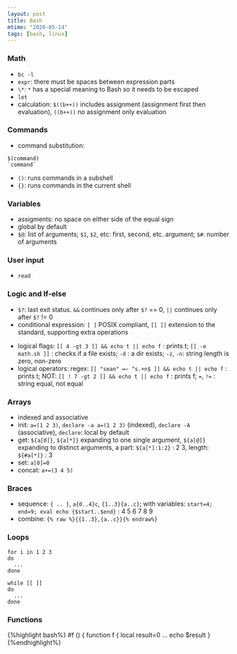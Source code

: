 ```yaml
---
layout: post
title: Bash
mtime: "2020-05-14"
tags: [bash, linux]
---
```


### Math
- `bc -l`
- `expr`: there must be spaces between expression parts
- `\*`: `*` has a special meaning to Bash so it needs to be escaped
- `let`
- calculation: `$((b++))` includes assignment (assignment first then evaluation), `((b++))` no assignment only evaluation

### Commands
- command substitution:
```
$(command)
`command`
```
- `()`: runs commands in a subshell
- `{}`: runs commands in the current shell

### Variables
- assigments: no space on either side of the equal sign
- global by default
- `$@`: list of arguments; `$1`, `$2`, etc: first, second, etc. argument; `$#`: number of arguments

### User input
- `read`

### Logic and If-else
- `$?`: last exit status. `&&` continues only after `$?` == 0, `||` continues only after `$?` != 0
- conditional expression: `[ ]` POSIX compliant, `[[ ]]` extension to the standard, supporting extra operations
+ logical flags: `[[ 4 -gt 3 ]] && echo t || echo f` : prints t; `[[ -e math.sh ]]` : checks if a file exists; `-d` : a dir exists; `-z`, `-n`: string length is zero, non-zero
+ logical operators: regex: `[[ "sean" =~ ^s.+n$ ]] && echo t || echo f` : prints t; NOT: `[[ ! 7 -gt 2 ]] && echo t || echo f` : prints f; `=`, `!=` : string equal, not equal

### Arrays
- indexed and associative
- init: `a=(1 2 3)`, `declare -a a=(1 2 3)` (indexed), `declare -A` (associative), `declare`: local by default
- get: `${a[0]}`, `${a[*]}` expanding to one single argument, `${a[@]}` expanding to distinct arguments, a part: `${a[*]:1:2}` : 2 3, length: `${#a[*]}` : 3
- set: `a[0]=0`
- concat: `a+=(3 4 5)`

### Braces
- sequence: `{ .. }`, `a{0..4}c`, `{1..3}{a..c}`; with variables: `start=4; end=9; eval echo {$start..$end}` : 4 5 6 7 8 9
- combine: `{% raw %}{{1..3},{a..c}}{% endraw%}`

### Loops
```
for i in 1 2 3
do
  ...
done
```
```
while [[ ]]
do
  ...
done
```

### Functions
{%highlight bash%}
#f () {
function f {
  local result=0
  ...
  echo $result
}
{%endhighlight%}
